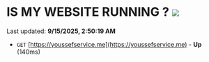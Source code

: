 # IS MY WEBSITE RUNNING ? [![](https://img.shields.io/static/v1?label=Sponsor&message=%E2%9D%A4&logo=GitHub&color=%23fe8e86)](https://github.com/sponsors/Youssef-Lehmam)

Last updated: **9/15/2025, 2:50:19 AM**

- `GET` [https://youssefservice.me](https://youssefservice.me) - **Up** (140ms)
